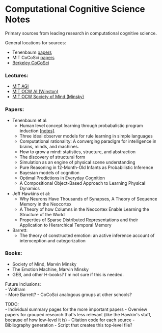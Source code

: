 # Computational Cognitive Science Notes

Primary sources from leading research in computational cognitive science.

General locations for sources:   

- Tenenbaum [papers](http://web.mit.edu/cocosci/josh.html)
- MIT CoCoSci [papers](http://cocosci.mit.edu/publications)
- [Berkeley CoCoSci](https://cocosci.berkeley.edu)

### Lectures:

- [MIT AGI](https://agi.mit.edu/)
- [MIT OCW AI (Winston)](https://ocw.mit.edu/courses/electrical-engineering-and-computer-science/6-034-artificial-intelligence-fall-2010/)
- [MIT OCW Society of Mind (Minsky)](https://ocw.mit.edu/courses/electrical-engineering-and-computer-science/6-868j-the-society-of-mind-fall-2011/)

### Papers:

- Tenenbaum et al:  
    - Human level concept learning through probabalistic program induction \[[notes](notes/human_level_concept_learning.md)\].
    - Three ideal observer models for rule learning in simple languages  
    - Computational rationality: A converging paradigm for intelligence in brains, minds, and machines.  
    - How to grow a mind: statistics, structure, and abstraction  
    - The discovery of structural form  
    - Simulation as an engine of physical scene understanding  
    - Pure Reasoning in 12-Month-Old Infants as Probabilistic Inference  
    - Bayesian models of cognition  
    - Optimal Predictions in Everyday Cognition  
    - A Compositional Object-Based Approach to Learning Physical Dynamics  
- Jeff Hawkins et al:
    - Why Neurons Have Thousands of Synapses, A Theory of Sequence Memory in the Neocortex
    - A Theory of how Columns in the Neocortex Enable Learning the Structure of the World
    - Properties of Sparse Distributed Representations and their Application to Hierarchical Temporal Memory
- Barrett:
    - The theory of constructed emotion: an active inference account of interoception and categorization  

### Books:
 - Society of Mind, Marvin Minsky 
 - The Emotion Machine, Marvin Minsky
 - GEB, and other H-books? I'm not sure if this is needed.  

Future Inclusions:  
    - Wolfram  
    - More Barrett?
    - CoCoSci analogous groups at other schools?

TODO:  
    - Individual summary pages for the more important papers
    - Overview papers for grouped research that's less relevant (like the Hawkin's stuff, because of how low-level it is)
    - Citation code for each source
    - Bibliography generation
    - Script that creates this top-level file?
